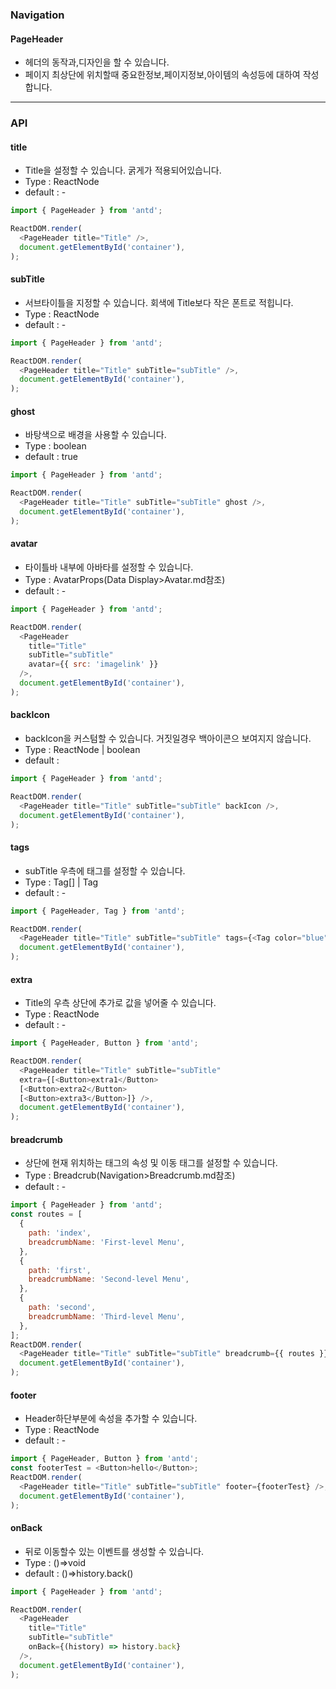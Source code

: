 ### Navigation

#### PageHeader

- 헤더의 동작과,디자인을 할 수 있습니다.
- 페이지 최상단에 위치할때 중요한정보,페이지정보,아이템의 속성등에 대하여 작성합니다.

---

### API

#### title

- Title을 설정할 수 있습니다. 굵게가 적용되어있습니다.
- Type : ReactNode
- default : -

```js
import { PageHeader } from 'antd';

ReactDOM.render(
  <PageHeader title="Title" />,
  document.getElementById('container'),
);
```

#### subTitle

- 서브타이틀을 지정할 수 있습니다. 회색에 Title보다 작은 폰트로 적힙니다.
- Type : ReactNode
- default : -

```js
import { PageHeader } from 'antd';

ReactDOM.render(
  <PageHeader title="Title" subTitle="subTitle" />,
  document.getElementById('container'),
);
```

#### ghost

- 바탕색으로 배경을 사용할 수 있습니다.
- Type : boolean
- default : true

```js
import { PageHeader } from 'antd';

ReactDOM.render(
  <PageHeader title="Title" subTitle="subTitle" ghost />,
  document.getElementById('container'),
);
```

#### avatar

- 타이틀바 내부에 아바타를 설정할 수 있습니다.
- Type : AvatarProps(Data Display>Avatar.md참조)
- default : -

```js
import { PageHeader } from 'antd';

ReactDOM.render(
  <PageHeader
    title="Title"
    subTitle="subTitle"
    avatar={{ src: 'imagelink' }}
  />,
  document.getElementById('container'),
);
```

#### backIcon

- backIcon을 커스텀할 수 있습니다. 거짓일경우 백아이콘으 보여지지 않습니다.
- Type : ReactNode | boolean
- default : <ArrowLeft/>

```js
import { PageHeader } from 'antd';

ReactDOM.render(
  <PageHeader title="Title" subTitle="subTitle" backIcon />,
  document.getElementById('container'),
);
```

#### tags

- subTitle 우측에 태그를 설정할 수 있습니다.
- Type : Tag[] | Tag
- default : -

```js
import { PageHeader, Tag } from 'antd';

ReactDOM.render(
  <PageHeader title="Title" subTitle="subTitle" tags={<Tag color="blue">TagSetting</Tag>/>,
  document.getElementById('container'),
);
```

#### extra

- Title의 우측 상단에 추가로 값을 넣어줄 수 있습니다.
- Type : ReactNode
- default : -

```js
import { PageHeader, Button } from 'antd';

ReactDOM.render(
  <PageHeader title="Title" subTitle="subTitle"
  extra={[<Button>extra1</Button>
  [<Button>extra2</Button>
  [<Button>extra3</Button>]} />,
  document.getElementById('container'),
);
```

#### breadcrumb

- 상단에 현재 위치하는 태그의 속성 및 이동 태그를 설정할 수 있습니다.
- Type : Breadcrub(Navigation>Breadcrumb.md참조)
- default : -

```js
import { PageHeader } from 'antd';
const routes = [
  {
    path: 'index',
    breadcrumbName: 'First-level Menu',
  },
  {
    path: 'first',
    breadcrumbName: 'Second-level Menu',
  },
  {
    path: 'second',
    breadcrumbName: 'Third-level Menu',
  },
];
ReactDOM.render(
  <PageHeader title="Title" subTitle="subTitle" breadcrumb={{ routes }} />,
  document.getElementById('container'),
);
```

#### footer

- Header하단부분에 속성을 추가할 수 있습니다.
- Type : ReactNode
- default : -

```js
import { PageHeader, Button } from 'antd';
const footerTest = <Button>hello</Button>;
ReactDOM.render(
  <PageHeader title="Title" subTitle="subTitle" footer={footerTest} />,
  document.getElementById('container'),
);
```

#### onBack

- 뒤로 이동할수 있는 이벤트를 생성할 수 있습니다.
- Type : ()=>void
- default : ()=>history.back()

```js
import { PageHeader } from 'antd';

ReactDOM.render(
  <PageHeader
    title="Title"
    subTitle="subTitle"
    onBack={(history) => history.back}
  />,
  document.getElementById('container'),
);
```
